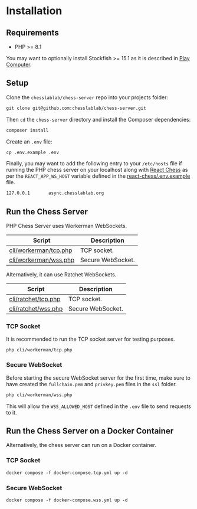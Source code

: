 # Installation

## Requirements

- PHP >= 8.1

You may want to optionally install Stockfish >= 15.1 as it is described in [Play Computer](https://php-chess.docs.chesslablab.org/play-chess/#play-computer).

## Setup

Clone the `chesslablab/chess-server` repo into your projects folder:

```txt
git clone git@github.com:chesslablab/chess-server.git
```

Then `cd` the `chess-server` directory and install the Composer dependencies:

```txt
composer install
```

Create an `.env` file:

```txt
cp .env.example .env
```

Finally, you may want to add the following entry to your `/etc/hosts` file if running the PHP chess server on your localhost along with [React Chess](https://github.com/chesslablab/react-chess) as per the `REACT_APP_WS_HOST` variable defined in the [react-chess/.env.example](https://github.com/chesslablab/react-chess/blob/master/.env.example) file.

```txt
127.0.0.1       async.chesslablab.org
```

## Run the Chess Server

PHP Chess Server uses Workerman WebSockets.

| Script | Description |
| ------ | ----------- |
| [cli/workerman/tcp.php](https://github.com/chesslablab/chess-server/blob/master/cli/workerman/tcp.php) | TCP socket. |
| [cli/workerman/wss.php](https://github.com/chesslablab/chess-server/blob/master/cli/workerman/wss.php) | Secure WebSocket. |

Alternatively, it can use Ratchet WebSockets.

| Script | Description |
| ------ | ----------- |
| [cli/ratchet/tcp.php](https://github.com/chesslablab/chess-server/blob/master/cli/ratchet/tcp.php) | TCP socket. |
| [cli/ratchet/wss.php](https://github.com/chesslablab/chess-server/blob/master/cli/ratchet/wss.php) | Secure WebSocket. |


### TCP Socket

It is recommended to run the TCP socket server for testing purposes.

```
php cli/workerman/tcp.php
```

### Secure WebSocket

Before starting the secure WebSocket server for the first time, make sure to have created the `fullchain.pem` and `privkey.pem` files in the `ssl` folder.

```txt
php cli/workerman/wss.php
```

This will allow the `WSS_ALLOWED_HOST` defined in the `.env` file to send requests to it.

## Run the Chess Server on a Docker Container

Alternatively, the chess server can run on a Docker container.

### TCP Socket

```txt
docker compose -f docker-compose.tcp.yml up -d
```

### Secure WebSocket

```txt
docker compose -f docker-compose.wss.yml up -d
```
